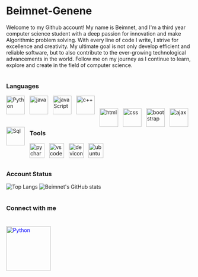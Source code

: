 # Beimnet-Genene
Welcome to my Github account! My name is Beimnet, and I'm a third year computer science student with a deep passion for innovation and make Algorithmic
problem solving. With every line of code I write, I strive for excellence and creativity. My ultimate goal is not only develop efficient
and reliable software, but to also contribute to the ever-growing technological advancements in the world. Follow me on my journey as I continue
to learn, explore and create in the field of computer science.

<hr style="background-color: white;"/>
<h3>Languages</h3>
<img align="left" alt="Python" width="50px" style="padding-right:10px;" src="https://cdn.jsdelivr.net/gh/devicons/devicon/icons/python/python-original.svg" />
<img align="left" alt="java" width="50px" style="padding-right:10px;" src="https://cdn.jsdelivr.net/gh/devicons/devicon/icons/java/java-original.svg" />
<img align="left" alt="javaScript" width="50px" style="padding-right:10px;" src="https://cdn.jsdelivr.net/gh/devicons/devicon/icons/javascript/javascript-original.svg" />
 <img align="left" alt="c++" width="50px" style="padding-right:10px;" src="https://cdn.jsdelivr.net/gh/devicons/devicon/icons/cplusplus/cplusplus-original.svg" /><br/><br/>
<img align="left" alt="html" width="50px" style="padding-right:10px;" src="https://cdn.jsdelivr.net/gh/devicons/devicon/icons/html5/html5-original.svg" />
<img align="left" alt="css" width="50px" style="padding-right:10px;" img src="https://cdn.jsdelivr.net/gh/devicons/devicon/icons/css3/css3-original.svg" />
<img align="left" alt="bootstrap" width="50px" style="padding-right:10px;" img src="https://cdn.jsdelivr.net/gh/devicons/devicon/icons/bootstrap/bootstrap-original.svg" />
<img align="left" alt="ajax" width="50px" style="padding-right:10px;" src="https://encrypted-tbn0.gstatic.com/images?q=tbn:ANd9GcSbrUInra9w4TJB3LQmXY6JrBQ0Mgnc-Pkwfz8o7ahRhg&s"/>
<img align="left" alt="Sql" width="50px" style="padding-right:10px;" src="https://cdn.jsdelivr.net/gh/devicons/devicon/icons/mysql/mysql-original-wordmark.svg" />
<br/><br/>
<h3>Tools</h3>
<img align="left" alt="pycharm" width="40px" style="padding-right:10px;" src="https://cdn.jsdelivr.net/gh/devicons/devicon/icons/pycharm/pycharm-original.svg" />
<img align="left" alt="vscode" width="40px" style="padding-right:10px;" src="https://cdn.jsdelivr.net/gh/devicons/devicon/icons/vscode/vscode-original.svg" />
<img align="left" alt="devicon" width="40px" style="padding-right:10px;" src="https://cdn.jsdelivr.net/gh/devicons/devicon/icons/devicon/devicon-original.svg" />
<img align="left" alt="ubuntu" width="40px" style="padding-right:10px;" src="https://cdn.jsdelivr.net/gh/devicons/devicon/icons/ubuntu/ubuntu-plain.svg" />
<br/><br/>


#
<h3>Account Status</h3>




![Top Langs](https://github-readme-stats.vercel.app/api/top-langs/?username=Beimnet27&theme=midnight-purple)
![Beimnet's GitHub stats](https://github-readme-stats.vercel.app/api?username=Beimnet27&show_icons=true&theme=midnight-purple)



#
<h3>Connect with me</h3>


#

<a link href="https://www.linkedin.com/in/beimnet-genene-178155225"><img align="left" alt="Python" width="120px" style="padding-right:10px; color:blue;" src="https://cdn.jsdelivr.net/gh/devicons/devicon/icons/linkedin/linkedin-original-wordmark.svg" /></a>

